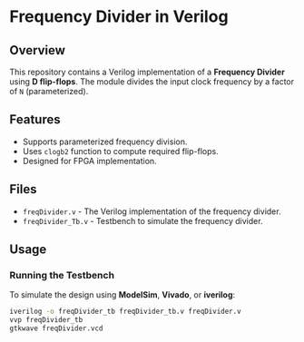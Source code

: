 # Frequency Divider in Verilog

## Overview
This repository contains a Verilog implementation of a **Frequency Divider** using **D flip-flops**. The module divides the input clock frequency by a factor of `N` (parameterized).

## Features
- Supports parameterized frequency division.
- Uses `clogb2` function to compute required flip-flops.
- Designed for FPGA implementation.

## Files
- `freqDivider.v` - The Verilog implementation of the frequency divider.
- `freqDivider_Tb.v` - Testbench to simulate the frequency divider.

## Usage
### Running the Testbench
To simulate the design using **ModelSim**, **Vivado**, or **iverilog**:
```bash
iverilog -o freqDivider_tb freqDivider_tb.v freqDivider.v
vvp freqDivider_tb
gtkwave freqDivider.vcd
